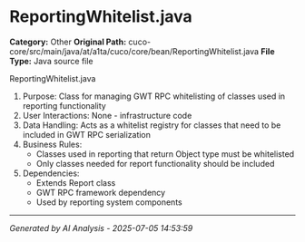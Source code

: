 # ReportingWhitelist.java

**Category:** Other
**Original Path:** cuco-core/src/main/java/at/a1ta/cuco/core/bean/ReportingWhitelist.java
**File Type:** Java source file

ReportingWhitelist.java
1. Purpose: Class for managing GWT RPC whitelisting of classes used in reporting functionality
2. User Interactions: None - infrastructure code
3. Data Handling: Acts as a whitelist registry for classes that need to be included in GWT RPC serialization
4. Business Rules:
   - Classes used in reporting that return Object type must be whitelisted
   - Only classes needed for report functionality should be included
5. Dependencies:
   - Extends Report class
   - GWT RPC framework dependency
   - Used by reporting system components

---
*Generated by AI Analysis - 2025-07-05 14:53:59*
